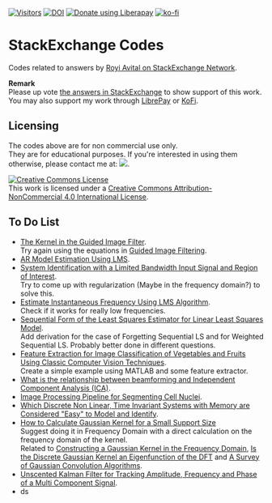  <!-- https://visitor-badge.glitch.me/ -->
 <!-- ![Visitors](https://visitor-badge.glitch.me/badge?page_id=RoyiAvital.StackExchangeCodes) -->
 <!-- https://hits.seeyoufarm.com/ -->
 [![Visitors](https://hits.seeyoufarm.com/api/count/incr/badge.svg?url=https%3A%2F%2Fgithub.com%2FRoyiAvital%2FStackExchangeCodes&count_bg=%2379C83D&title_bg=%23555555&icon=&icon_color=%23E7E7E7&title=Visitors+%28Daily+%2F+Total%29&edge_flat=false)](https://github.com/RoyiAvital/StackExchangeCodes)
[![DOI](https://zenodo.org/badge/44807437.svg)](https://zenodo.org/badge/latestdoi/44807437)
<a href="https://liberapay.com/Royi/donate"><img alt="Donate using Liberapay" src="https://liberapay.com/assets/widgets/donate.svg"></a>
[![ko-fi](https://ko-fi.com/img/githubbutton_sm.svg)](https://ko-fi.com/K3K8BLS2B)


# StackExchange Codes
Codes related to answers by [Royi Avital on StackExchange Network](https://github.com/RoyiAvital/StackExchangeCodes).  

**Remark**  
Please up vote [the answers in StackExchange](https://dsp.stackexchange.com/users/128/royi?tab=answers) to show support of this work.  
You may also support my work through [LibrePay](https://liberapay.com/Royi/donate) or [KoFi](https://ko-fi.com/royia).

## Licensing

The codes above are for non commercial use only.  
They are for educational purposes.
If you're interested in using them otherwise, please contact me at: ![](EmailAddress.png).

<a rel="license" href="http://creativecommons.org/licenses/by-nc/4.0/"><img alt="Creative Commons License" style="border-width:0" src="https://i.creativecommons.org/l/by-nc/4.0/88x31.png" /></a><br />This work is licensed under a <a rel="license" href="http://creativecommons.org/licenses/by-nc/4.0/">Creative Commons Attribution-NonCommercial 4.0 International License</a>.

## To Do List

 *	[The Kernel in the Guided Image Filter](https://dsp.stackexchange.com/questions/42415).  
	Try again using the equations in [Guided Image Filtering](https://www.scribd.com/document/421510148/Guided-Image-Filtering).
 *	[AR Model Estimation Using LMS](https://dsp.stackexchange.com/questions/59325).
 *	[System Identification with a Limited Bandwidth Input Signal and Region of Interest](https://dsp.stackexchange.com/questions/59664).  
	Try to come up with regularization (Maybe in the frequency domain?) to solve this.
 *	[Estimate Instantaneous Frequency Using LMS Algorithm](https://dsp.stackexchange.com/questions/63886).  
	Check if it works for really low frequencies.
 *	[Sequential Form of the Least Squares Estimator for Linear Least Squares Model](https://dsp.stackexchange.com/questions/54730).  
	Add derivation for the case of Forgetting Sequential LS and for Weighted Sequential LS. Probably better done in different questions.
 *	[Feature Extraction for Image Classification of Vegetables and Fruits Using Classic Computer Vision Techniques](https://dsp.stackexchange.com/questions/79159).  
	Create a simple example using MATLAB and some feature extractor.
 *	[What is the relationship between beamforming and Independent Component Analysis (ICA)](https://dsp.stackexchange.com/questions/82978).
 * 	[Image Processing Pipeline for Segmenting Cell Nuclei](https://dsp.stackexchange.com/questions/83097).
 * 	[Which Discrete Non Linear, Time Invariant Systems with Memory are Considered "Easy" to Model and Identify](https://dsp.stackexchange.com/questions/60805).
 *	[How to Calculate Gaussian Kernel for a Small Support Size](https://dsp.stackexchange.com/questions/23460)  
	Suggest doing it in Frequency Domain with a direct calculation on the frequency domain of the kernel.  
	Related to [Constructing a Gaussian Kernel in the Frequency Domain](https://dsp.stackexchange.com/questions/73687), [Is the Discrete Gaussian Kernel an Eigenfunction of the DFT](https://dsp.stackexchange.com/questions/10429) and [A Survey of Gaussian Convolution Algorithms](https://www.ipol.im/pub/art/2013/87/).
 *	[Unscented Kalman Filter for Tracking Amplitude, Frequency and Phase of a Multi Component Signal](https://dsp.stackexchange.com/questions/84361).
 *	ds
